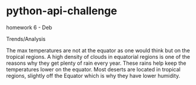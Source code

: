 # python-api-challenge
homework 6 - Deb

Trends/Analysis

The max temperatures are not at the equator as one would think but on the tropical regions. 
A high density of clouds in equatorial regions is one of the reasons why they get plenty of rain every year.
These rains help keep the temperatures lower on the equator.
Most deserts are located in tropical regions, slightly off the Equator which is why they have lower humidity. 
